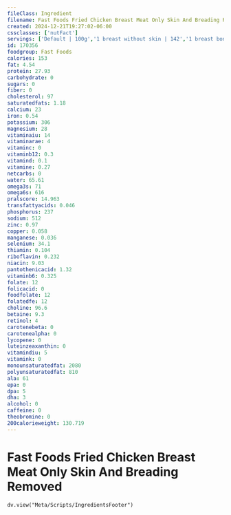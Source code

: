 ```yaml
---
fileClass: Ingredient
filename: Fast Foods Fried Chicken Breast Meat Only Skin And Breading Removed
created: 2024-12-21T19:27:02-06:00
cssclasses: ['nutFact']
servings: ['Default | 100g','1 breast without skin | 142','1 breast bone and skin removed | 107']
id: 170356
foodgroup: Fast Foods
calories: 153
fat: 4.54
protein: 27.93
carbohydrate: 0
sugars: 0
fiber: 0
cholesterol: 97
saturatedfats: 1.18
calcium: 23
iron: 0.54
potassium: 306
magnesium: 28
vitaminaiu: 14
vitaminarae: 4
vitaminc: 0
vitaminb12: 0.3
vitamind: 0.1
vitamine: 0.27
netcarbs: 0
water: 65.61
omega3s: 71
omega6s: 616
pralscore: 14.963
transfattyacids: 0.046
phosphorus: 237
sodium: 512
zinc: 0.97
copper: 0.058
manganese: 0.036
selenium: 34.1
thiamin: 0.104
riboflavin: 0.232
niacin: 9.03
pantothenicacid: 1.32
vitaminb6: 0.325
folate: 12
folicacid: 0
foodfolate: 12
folatedfe: 12
choline: 96.6
betaine: 9.3
retinol: 4
carotenebeta: 0
carotenealpha: 0
lycopene: 0
luteinzeaxanthin: 0
vitamindiu: 5
vitamink: 0
monounsaturatedfat: 2080
polyunsaturatedfat: 810
ala: 61
epa: 0
dpa: 5
dha: 3
alcohol: 0
caffeine: 0
theobromine: 0
200calorieweight: 130.719
---
```


# Fast Foods Fried Chicken Breast Meat Only Skin And Breading Removed

```dataviewjs
dv.view("Meta/Scripts/IngredientsFooter")
```